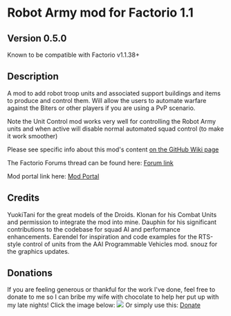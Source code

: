 # Robot Army mod for Factorio 1.1

## Version 0.5.0
Known to be compatible with Factorio v1.1.38+

## Description
A mod to add robot troop units and associated support buildings and items to produce and control them. Will allow the users to automate warfare against the Biters or other players if you are using a PvP scenario.

Note the Unit Control mod works very well for controlling the Robot Army units and when active will disable normal automated squad control (to make it work smoother)

Please see specific info about this mod's content [on the GitHub Wiki page](https://github.com/kyranf/robotarmyfactorio/wiki)

The Factorio Forums thread can be found here: [Forum link](https://forums.factorio.com/viewtopic.php?f=97&t=23543)

Mod portal link here: [Mod Portal](https://mods.factorio.com/mods/kyranzor/robotarmy)

## Credits
YuokiTani for the great models of the Droids.
Klonan for his Combat Units and permission to integrate the mod into mine.
Dauphin for his significant contributions to the codebase for squad AI and performance enhancements.
Earendel for inspiration and code examples for the RTS-style control of units from the AAI Programmable Vehicles mod.
snouz for the graphics updates.

## Donations
If you are feeling generous or thankful for the work I've done, feel free to donate to me so I can bribe my wife with chocolate to help her put up with my late nights! Click the image below:
[![](https://www.paypalobjects.com/en_US/i/btn/btn_donateCC_LG.gif)](https://www.paypal.me/KyranF)
Or simply use this: [Donate](https://www.paypal.me/KyranF)
